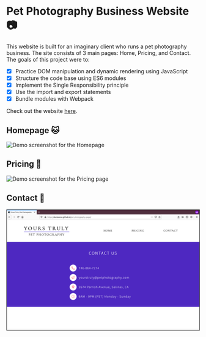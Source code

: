 # Pet Photography Business Website 📷

This website is built for an imaginary client who runs a pet photography business. The site consists of 3 main pages: Home, Pricing, and Contact.
The goals of this project were to:

- [x] Practice DOM manipulation and dynamic rendering using JavaScript
- [x] Structure the code base using ES6 modules
- [x] Implement the Single Responsibility principle
- [x] Use the import and export statements
- [x] Bundle modules with Webpack

Check out the website [here](https://devkarenc.github.io/pet-photography-page/).

## Homepage 🐱

<img src="src/readme-images/Home.png" alt="Demo screenshot for the Homepage" width="800px">

## Pricing 🐶

<img src="src/readme-images/Pricing.png" alt="Demo screenshot for the Pricing page" width="800px">

## Contact 🐾

<img src="src/readme-images/Contact.png" alt="Demo screenshot for the Contact page" width="800px" border="1px solid gray">
